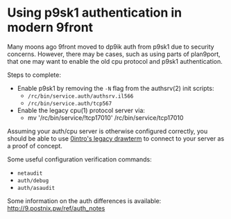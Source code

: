 # Using p9sk1 authentication in modern 9front

Many moons ago 9front moved to dp9ik auth from p9sk1 due to security concerns. However, there may be cases, such as using parts of plan9port, that one may want to enable the old cpu protocol and p9sk1 authentication.

Steps to complete:

- Enable p9sk1 by removing the `-N` flag from the authsrv(2) init scripts:
	- `/rc/bin/service.auth/authsrv.il566`
	- `/rc/bin/service.auth/tcp567`
- Enable the legacy cpu(1) protocol server via:
	- mv '/rc/bin/service/!tcp17010' /rc/bin/service/tcp17010

Assuming your auth/cpu server is otherwise configured correctly, you should be able to use [0intro's legacy drawterm](https://github.com/0intro/drawterm) to connect to your server as a proof of concept. 

Some useful configuration verification commands:

- `netaudit`
- `auth/debug`
- `auth/asaudit`

Some information on the auth differences is available: <http://9.postnix.pw/ref/auth_notes>

